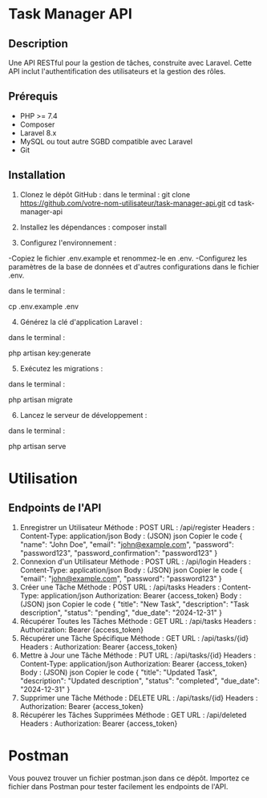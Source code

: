 # Task Manager API

## Description
Une API RESTful pour la gestion de tâches, construite avec Laravel. Cette API inclut l'authentification des utilisateurs et la gestion des rôles.

## Prérequis
- PHP >= 7.4
- Composer
- Laravel 8.x
- MySQL ou tout autre SGBD compatible avec Laravel
- Git

## Installation

1. Clonez le dépôt GitHub :
   dans le terminal :
   git clone https://github.com/votre-nom-utilisateur/task-manager-api.git
   cd task-manager-api

2. Installez les dépendances :
composer install

3. Configurez l'environnement :

-Copiez le fichier .env.example et renommez-le en .env.
-Configurez les paramètres de la base de données et d'autres configurations dans le fichier .env.

dans le terminal :

cp .env.example .env

4. Générez la clé d'application Laravel :

dans le terminal :
 
php artisan key:generate

5. Exécutez les migrations :

dans le terminal :

php artisan migrate

6. Lancez le serveur de développement :

dans le terminal :

php artisan serve

# Utilisation
## Endpoints de l'API
1. Enregistrer un Utilisateur
Méthode : POST
URL : /api/register
Headers : Content-Type: application/json
Body : (JSON)
json
Copier le code
{
  "name": "John Doe",
  "email": "john@example.com",
  "password": "password123",
  "password_confirmation": "password123"
}
2. Connexion d'un Utilisateur
Méthode : POST
URL : /api/login
Headers : Content-Type: application/json
Body : (JSON)
json
Copier le code
{
  "email": "john@example.com",
  "password": "password123"
}
3. Créer une Tâche
Méthode : POST
URL : /api/tasks
Headers :
Content-Type: application/json
Authorization: Bearer {access_token}
Body : (JSON)
json
Copier le code
{
  "title": "New Task",
  "description": "Task description",
  "status": "pending",
  "due_date": "2024-12-31"
}
4. Récupérer Toutes les Tâches
Méthode : GET
URL : /api/tasks
Headers :
Authorization: Bearer {access_token}
5. Récupérer une Tâche Spécifique
Méthode : GET
URL : /api/tasks/{id}
Headers :
Authorization: Bearer {access_token}
6. Mettre à Jour une Tâche
Méthode : PUT
URL : /api/tasks/{id}
Headers :
Content-Type: application/json
Authorization: Bearer {access_token}
Body : (JSON)
json
Copier le code
{
  "title": "Updated Task",
  "description": "Updated description",
  "status": "completed",
  "due_date": "2024-12-31"
}
7. Supprimer une Tâche
Méthode : DELETE
URL : /api/tasks/{id}
Headers :
Authorization: Bearer {access_token}
8. Récupérer les Tâches Supprimées
Méthode : GET
URL : /api/deleted
Headers :
Authorization: Bearer {access_token}

# Postman
Vous pouvez trouver un fichier postman.json dans ce dépôt. Importez ce fichier dans Postman pour tester facilement les endpoints de l'API.